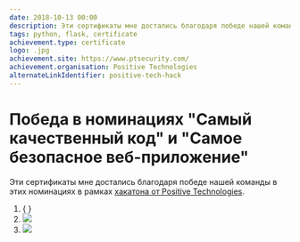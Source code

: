 ```yaml
---
date: 2018-10-13 00:00
description: Эти сертификаты мне достались благодаря победе нашей команды в этих номинациях в рамках [хакатона от Positive Technologies](https://coolone.ru/achievements/positive-tech-hack/).
tags: python, flask, certificate
achievement.type: certificate
logo: .jpg
achievement.site: https://www.ptsecurity.com/
achievement.organisation: Positive Technologies
alternateLinkIdentifier: positive-tech-hack
---
```

# Победа в номинациях "Самый качественный код" и "Самое безопасное веб-приложение"

Эти сертификаты мне достались благодаря победе нашей команды в этих номинациях в рамках [хакатона от Positive Technologies](https://coolone.ru/achievements/positive-tech-hack/).

1. { }
2. ![ ](2.jpg)
3. ![ ](1.jpg)

